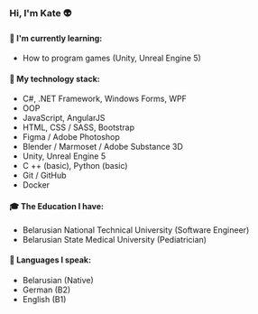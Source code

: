 ### Hi, I'm Kate :alien:

#### :memo: I'm currently learning:
* How to program games (Unity, Unreal Engine 5)

#### :floppy_disk: My technology stack:
* C#, .NET Framework, Windows Forms, WPF                                
* OOP
* JavaScript, AngularJS                                                          
* HTML, CSS / SASS, Bootstrap
* Figma / Adobe Photoshop
* Blender / Marmoset / Adobe Substance 3D
* Unity, Unreal Engine 5
* C ++ (basic), Python (basic)
* Git / GitHub
* Docker

#### :mortar_board: The Education I have:
* Belarusian National Technical University (Software Engineer)
* Belarusian State Medical University (Pediatrician)

#### :speech_balloon: Languages I speak:
* Belarusian (Native)
* German (B2)
* English (B1)
